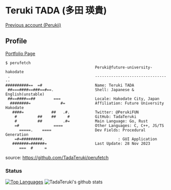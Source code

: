 # Teruki TADA (多田 瑛貴)

[Previous account (Perukii)](https://github.com/Perukii)

## Profile

[Portfolio Page](https://portfolio.peruki.dev) 

```
$ perufetch
                                       Peruki@future-university-hakodate
 .                                     ---------------------------------
##########==  =#                       Name: Teruki TADA
 ##===####==###==#==.                  Shell: Japanese & English(unstable)
 ##==####==##        ===               Locale: Hakodate City, Japan
  ########=             #=             Affiliation: Future University Hakodate
   ####=            ##   .#.           Twitter: @PerukiFUN
    #         ##    ##     #           GitHub: TadaTeruki
    #         ##         .#=           Main Language: Go, Rust
    =#               ====              Other Languages: C, C++, JS/TS
      =====.    ====                   Dev Fields: Procedural Generation
    =#=#########.                                : GUI Application
   #######=######=                     Last Update: 28 Nov 2023
      ===  #     =         
```
source: https://github.com/TadaTeruki/perufetch

### Status

[![Top Languages](https://github-readme-stats.vercel.app/api/top-langs/?username=TadaTeruki&hide=html,shell,makefile)](https://github.com/anuraghazra/github-readme-stats)
![TadaTeruki's github stats](https://github-readme-stats.vercel.app/api?username=TadaTeruki&show_icons=true&theme=radical)
